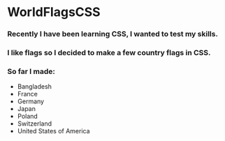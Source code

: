# WorldFlagsCSS

### Recently I have been learning CSS, I wanted to test my skills.
### I like flags so I decided to make a few country flags in CSS.
### So far I made:
- Bangladesh
- France
- Germany
- Japan
- Poland
- Switzerland
- United States of America
